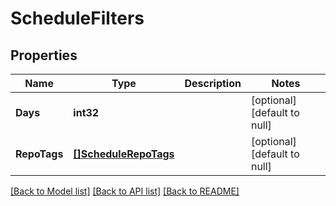 # ScheduleFilters

## Properties
Name | Type | Description | Notes
------------ | ------------- | ------------- | -------------
**Days** | **int32** |  | [optional] [default to null]
**RepoTags** | [**[]ScheduleRepoTags**](Schedule_repoTags.md) |  | [optional] [default to null]

[[Back to Model list]](../README.md#documentation-for-models) [[Back to API list]](../README.md#documentation-for-api-endpoints) [[Back to README]](../README.md)

